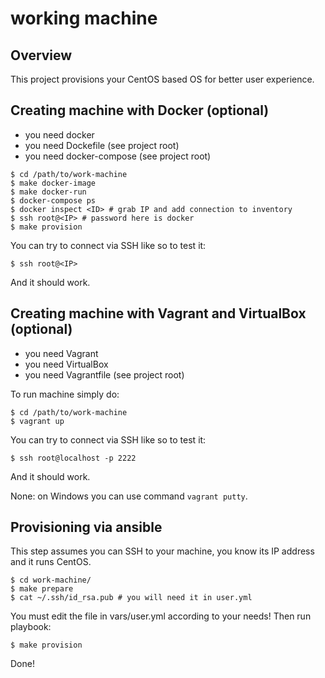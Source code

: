 # working machine

## Overview

This project provisions your CentOS based OS for better user experience.

## Creating machine with Docker (optional)

- you need docker
- you need Dockefile (see project root)
- you need docker-compose (see project root)

```
$ cd /path/to/work-machine
$ make docker-image
$ make docker-run
$ docker-compose ps
$ docker inspect <ID> # grab IP and add connection to inventory
$ ssh root@<IP> # password here is docker
$ make provision
```

You can try to connect via SSH like so to test it:

```$ ssh root@<IP>```

And it should work.

## Creating machine with Vagrant and VirtualBox (optional)

- you need Vagrant
- you need VirtualBox
- you need Vagrantfile (see project root)

To run machine simply do:

```
$ cd /path/to/work-machine
$ vagrant up
```

You can try to connect via SSH like so to test it:

```$ ssh root@localhost -p 2222```

And it should work.

None: on Windows you can use command ```vagrant putty```.

## Provisioning via ansible

This step assumes you can SSH to your machine, you know its IP address and it runs CentOS.

```
$ cd work-machine/
$ make prepare
$ cat ~/.ssh/id_rsa.pub # you will need it in user.yml
```

You must edit the file in vars/user.yml according to your needs! Then run playbook:

```
$ make provision
```

Done!
